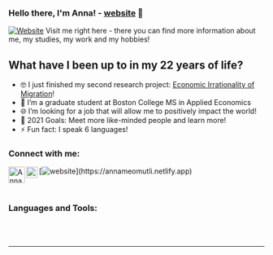 ### Hello there, I'm Anna! - [website] 👋

[![Website](https://img.icons8.com/bubbles/50/000000/domain.png)](https://annameomutli.netlify.app) Visit me right here - there you can find more information about me, my studies, my work and my hobbies!


## What have I been up to in my 22 years of life?

- 🤓 I just finished my second research project: [Economic Irrationality of Migration][research]!
- 📓 I’m a graduate student at Boston College MS in Applied Economics 
- 🌐 I’m looking for a job that will allow me to positively impact the world!
- 🥅 2021 Goals: Meet more like-minded people and learn more!
- ⚡ Fun fact: I speak 6 languages!

### Connect with me:

[![website]("https://img.icons8.com/ultraviolet/144/000000/internet--v2.png")](https://annameomutli.netlify.app)
[<img align="left" alt="Anna Meomutli | LinkedIn" width="32px" src="https://img.icons8.com/ultraviolet/100/000000/linkedin-circled--v3.png">][linkedin]
[<img align="left" alt="Instagram" width="22px" src="https://img.icons8.com/color/144/000000/instagram-new--v2.png">][instagram]

<br />

### Languages and Tools:


<br />
<br />

---

</details>

[website]: https://annameomutli.netlify.app
[research]: https://drive.google.com/file/d/14-_LZUSh3Hy8hODPJeT5Q9YgPtKhYKy5/view?usp=sharing
[instagram]: https://instagram.com/annaoranya
[linkedin]: https://linkedin.com/in/annameomutli

